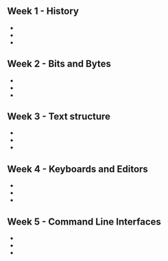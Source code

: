 ## Week 1 - History
-
-
-
## Week 2 - Bits and Bytes
-
-
-
## Week 3 - Text structure
-
-
-
## Week 4 - Keyboards and Editors
-
-
-
## Week 5 - Command Line Interfaces 
-
-
-
